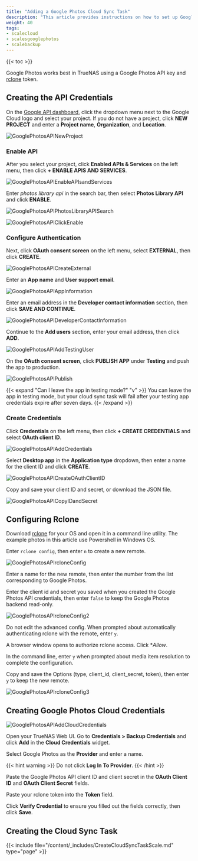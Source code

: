 ```yaml
---
title: "Adding a Google Photos Cloud Sync Task"
description: "This article provides instructions on how to set up Google Photos API credentials and use them to create a cloud sync task."
weight: 40
tags:
- scalecloud
- scalesgooglephotos
- scalebackup
---
```


{{< toc >}}

Google Photos works best in TrueNAS using a Google Photos API key and [rclone](https://rclone.org/) token.

## Creating the API Credentials

On the [Google API dashboard](https://console.cloud.google.com/apis/dashboard), click the dropdown menu next to the Google Cloud logo and select your project. If you do not have a project, click **NEW PROJECT** and enter a **Project name**, **Organization**, and **Location**.

![GooglePhotosAPINewProject](/images/SCALE/22.12/GooglePhotosAPINewProject.png "New Project")

### Enable API

After you select your project, click **Enabled APIs & Services** on the left menu, then click **+ ENABLE APIS AND SERVICES**.

![GooglePhotosAPIEnableAPIsandServices](/images/SCALE/22.12/GooglePhotosAPIEnableAPIsandServices.png "Enable APIs and Services")

Enter *photos library api* in the search bar, then select **Photos Library API** and click **ENABLE**.

![GooglePhotosAPIPhotosLibraryAPISearch](/images/SCALE/22.12/GooglePhotosAPIPhotosLibraryAPISearch.png "Photos Library API Search")

![GooglePhotosAPIClickEnable](/images/SCALE/22.12/GooglePhotosAPIClickEnable.png "Click Enable")

### Configure Authentication

Next, click **OAuth consent screen** on the left menu, select **EXTERNAL**, then click **CREATE**.

![GooglePhotosAPICreateExternal](/images/SCALE/22.12/GooglePhotosAPICreateExternal.png "Create External")

Enter an **App name** and **User support email**. 

![GooglePhotosAPIAppInformation](/images/SCALE/22.12/GooglePhotosAPIAppInformation.png "Enter App Information")

Enter an email address in the **Developer contact information** section, then click **SAVE AND CONTINUE**.

![GooglePhotosAPIDeveloperContactInformation](/images/SCALE/22.12/GooglePhotosAPIDeveloperContactInformation.png "Enter Developer Contact Information")

Continue to the **Add users** section, enter your email address, then click **ADD**.

![GooglePhotosAPIAddTestingUser](/images/SCALE/22.12/GooglePhotosAPIAddTestingUser.png "Add Testing User")

On the **OAuth consent screen**, click **PUBLISH APP** under **Testing** and push the app to production.

![GooglePhotosAPIPublish](/images/SCALE/22.12/GooglePhotosAPIPublish.png "Publish Status")

{{< expand "Can I leave the app in testing mode?" "v" >}}
You can leave the app in testing mode, but your cloud sync task will fail after your testing app credentials expire after seven days. 
{{< /expand >}}

### Create Credentials

Click **Credentials** on the left menu, then click **+ CREATE CREDENTIALS** and select **OAuth client ID**.

![GooglePhotosAPIAddCredentials](/images/SCALE/22.12/GooglePhotosAPIAddCredentials.png "Add Credentials")

Select **Desktop app** in the **Application type** dropdown, then enter a name for the client ID and click **CREATE**.

![GooglePhotosAPICreateOAuthClientID](/images/SCALE/22.12/GooglePhotosAPICreateOAuthClientID.png "Create OAuth Client ID")

Copy and save your client ID and secret, or download the JSON file.

![GooglePhotosAPICopyIDandSecret](/images/SCALE/22.12/GooglePhotosAPICopyIDandSecret.png "Copy ID and Secret")

## Configuring Rclone

Download [rclone](https://rclone.org/downloads/) for your OS and open it in a command line utility. The example photos in this article use Powershell in Windows OS.

Enter `rclone config`, then enter `n` to create a new remote.

![GooglePhotosAPIrcloneConfig](/images/SCALE/22.12/GooglePhotosAPIrcloneConfig.png "Configure rclone")

Enter a name for the new remote, then enter the number from the list corresponding to Google Photos.

Enter the client id and secret you saved when you created the Google Photos API credentials, then enter `false` to keep the Google Photos backend read-only.

![GooglePhotosAPIrcloneConfig2](/images/SCALE/22.12/GooglePhotosAPIrcloneConfig2.png "Configure rclone")

Do not edit the advanced config. When prompted about automatically authenticating rclone with the remote, enter `y`.

A browser window opens to authorize rclone access. Click **Allow*.

In the command line, enter `y` when prompted about media item resolution to complete the configuration.

Copy and save the Options (type, client_id, client_secret, token), then enter `y` to keep the new remote.

![GooglePhotosAPIrcloneConfig3](/images/SCALE/22.12/GooglePhotosAPIrcloneConfig3.png "Configure rclone")

## Creating Google Photos Cloud Credentials

![GooglePhotosAPIAddCloudCredentials](/images/SCALE/22.12/GooglePhotosAPIAddCloudCredentials.png "Add Cloud Credentials")

Open your TrueNAS Web UI. Go to **Credentials > Backup Credentials** and click **Add** in the **Cloud Credentials** widget.

Select Google Photos as the **Provider** and enter a name.

{{< hint warning >}}
Do not click **Log In To Provider**.
{{< /hint >}}

Paste the Google Photos API client ID and client secret in the **OAuth Client ID** and **OAuth Client Secret** fields.

Paste your rclone token into the **Token** field.

Click **Verify Credential** to ensure you filled out the fields correctly, then click **Save**.

## Creating the Cloud Sync Task

{{< include file="/content/_includes/CreateCloudSyncTaskScale.md" type="page" >}}